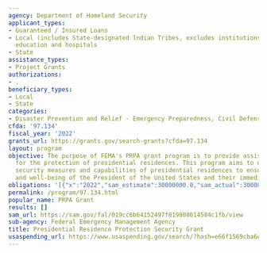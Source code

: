 ```yaml
---
agency: Department of Homeland Security
applicant_types:
- Guaranteed / Insured Loans
- Local (includes State-designated lndian Tribes, excludes institutions of higher
  education and hospitals
- State
assistance_types:
- Project Grants
authorizations:
- .
beneficiary_types:
- Local
- State
categories:
- Disaster Prevention and Relief - Emergency Preparedness, Civil Defense
cfda: '97.134'
fiscal_year: '2022'
grants_url: https://grants.gov/search-grants?cfda=97.134
layout: program
objective: The purpose of FEMA's PRPA grant program is to provide assistance and support
  for the protection of presidential residences. This program aims to enhance the
  security measures and capabilities of presidential residences to ensure the safety
  and well-being of the President of the United States and their immediate family.
obligations: '[{"x":"2022","sam_estimate":30000000.0,"sam_actual":30000000.0,"usa_spending_actual":3442211.17},{"x":"2023","sam_estimate":3000000.0,"sam_actual":0.0,"usa_spending_actual":2228496.11},{"x":"2024","sam_estimate":0.0,"sam_actual":0.0,"usa_spending_actual":2241103.3}]'
permalink: /program/97.134.html
popular_name: PRPA Grant
results: []
sam_url: https://sam.gov/fal/019cc6b64152497f819808614584c1fb/view
sub-agency: Federal Emergency Management Agency
title: Presidential Residence Protection Security Grant
usaspending_url: https://www.usaspending.gov/search/?hash=e66f1569cba6e72a468ff04d94e2c659
---
```

